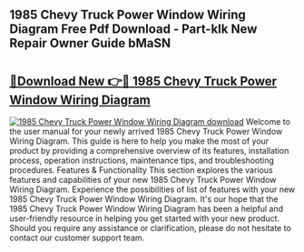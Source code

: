 ## 1985 Chevy Truck Power Window Wiring Diagram Free Pdf Download - Part-kIk New Repair Owner Guide bMaSN

# <h2><a href="http://dftzu9.blite.top/?on=1985+Chevy+Truck+Power+Window+Wiring+Diagram">🔗Download New 👉🔴 1985 Chevy Truck Power Window Wiring Diagram</a></h2>

[![1985 Chevy Truck Power Window Wiring Diagram download](https://i.imgur.com/lujVjoI.png)](http://dftzu9.blite.top/?on=1985+Chevy+Truck+Power+Window+Wiring+Diagram)
Welcome to the user manual for your newly arrived 1985 Chevy Truck Power Window Wiring Diagram. This guide is here to help you make the most of your product by providing a comprehensive overview of its features, installation process, operation instructions, maintenance tips, and troubleshooting procedures. Features & Functionality This section explores the various features and capabilities of your new 1985 Chevy Truck Power Window Wiring Diagram. Experience the possibilities of list of features with your new 1985 Chevy Truck Power Window Wiring Diagram. It's our hope that the 1985 Chevy Truck Power Window Wiring Diagram has been a helpful and user-friendly resource in helping you get started with your new product. Should you require any assistance or clarification, please do not hesitate to contact our customer support team.
